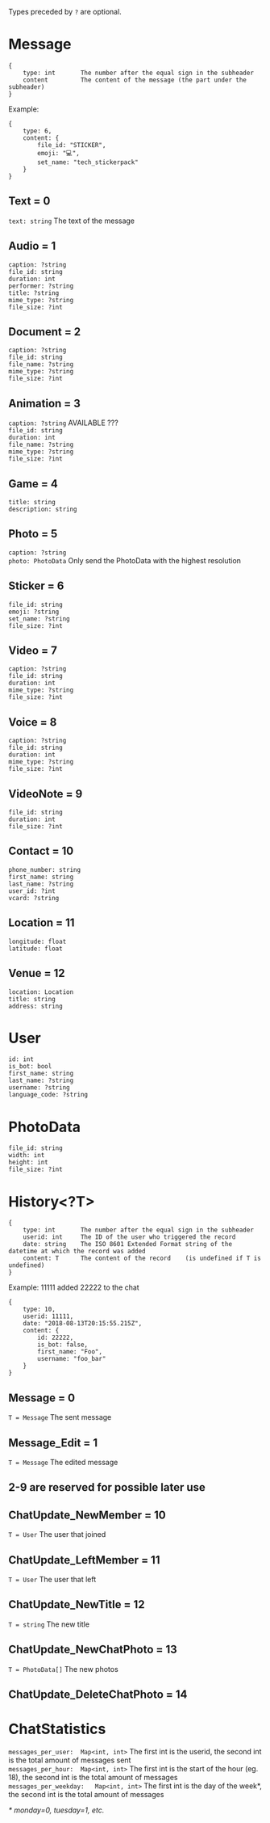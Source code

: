 Types preceded by `?` are optional.


# Message
```
{
	type: int		The number after the equal sign in the subheader
	content			The content of the message (the part under the subheader)
}
```

Example:
```
{
	type: 6,
	content: {
		file_id: "STICKER",
		emoji: "💻",
		set_name: "tech_stickerpack"
	}
}
```


## Text = 0
`text: string`  The text of the message

## Audio = 1
`caption: ?string`  
`file_id: string`  
`duration: int`  
`performer: ?string`  
`title: ?string`  
`mime_type: ?string`  
`file_size: ?int`  

## Document = 2
`caption: ?string`  
`file_id: string`  
`file_name: ?string`  
`mime_type: ?string`  
`file_size: ?int`  

## Animation = 3
`caption: ?string`  										AVAILABLE ???  
`file_id: string`  
`duration: int`  
`file_name: ?string`  
`mime_type: ?string`  
`file_size: ?int`  

## Game = 4
`title: string`  
`description: string`  

## Photo = 5
`caption: ?string`  
`photo: PhotoData`		Only send the PhotoData with the highest resolution  

## Sticker = 6
`file_id: string`  
`emoji: ?string`  
`set_name: ?string`  
`file_size: ?int`  

## Video = 7
`caption: ?string`  
`file_id: string`  
`duration: int`  
`mime_type: ?string`  
`file_size: ?int`  

## Voice = 8
`caption: ?string`  
`file_id: string`  
`duration: int`  
`mime_type: ?string`  
`file_size: ?int`  

## VideoNote = 9
`file_id: string`  
`duration: int`  
`file_size: ?int`  

## Contact = 10
`phone_number: string`  
`first_name: string`  
`last_name: ?string`  
`user_id: ?int`  
`vcard: ?string`  

## Location = 11
`longitude: float`  
`latitude: float`  

## Venue = 12
`location: Location`  
`title: string`  
`address: string`  



# User
`id: int`  
`is_bot: bool`  
`first_name: string`  
`last_name: ?string`  
`username: ?string`  
`language_code: ?string`  


# PhotoData
`file_id: string`  
`width: int`  
`height: int`  
`file_size: ?int`  



# History<?T>
```
{
	type: int		The number after the equal sign in the subheader
	userid: int		The ID of the user who triggered the record
	date: string	The ISO 8601 Extended Format string of the datetime at which the record was added
	content: T		The content of the record    (is undefined if T is undefined)
}
```

Example: 11111 added 22222 to the chat
```
{
	type: 10,
	userid: 11111,
	date: "2018-08-13T20:15:55.215Z",
	content: {
		id: 22222,
		is_bot: false,
		first_name: "Foo",
		username: "foo_bar"
	}
}
```

## Message = 0
`T = Message`	The sent message

## Message_Edit = 1
`T = Message`	The edited message

## 2-9 are reserved for possible later use

## ChatUpdate_NewMember = 10
`T = User`		The user that joined

## ChatUpdate_LeftMember = 11
`T = User`		The user that left

## ChatUpdate_NewTitle = 12
`T = string`	The new title

## ChatUpdate_NewChatPhoto = 13
`T = PhotoData[]`	The new photos

## ChatUpdate_DeleteChatPhoto = 14


# ChatStatistics
`messages_per_user:  Map<int, int>`  The first int is the userid, the second int is the total amount of messages sent  
`messages_per_hour:  Map<int, int>`  The first int is the start of the hour (eg. 18), the second int is the total amount of messages  
`messages_per_weekday:   Map<int, int>`  The first int is the day of the week*, the second int is the total amount of messages  

_* monday=0, tuesday=1, etc._
